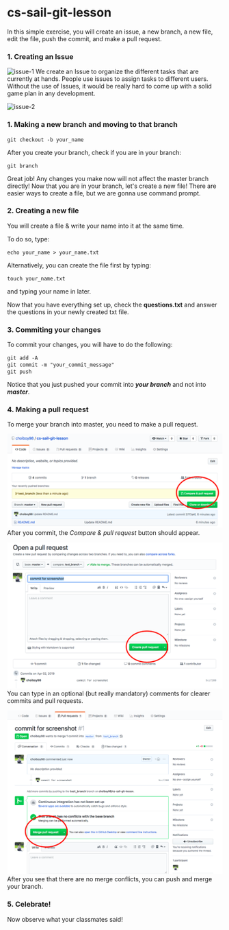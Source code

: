 # cs-sail-git-lesson

In this simple exercise, you will create an issue, a new branch, a new file, edit the file, push the commit, and make a pull request.

### 1. Creating an Issue

![issue-1](/images/Issue-1.png)
We create an Issue to organize the different tasks that are currently at hands. People use issues to assign tasks to different users. Without the use of Issues, it would be really hard to come up with a solid game plan in any development.

![issue-2](/images/Issue-2.png)

### 1. Making a new branch and moving to that branch

```
git checkout -b your_name
```
After you create your branch, check if you are in your branch:

```
git branch
```

Great job! Any changes you make now will not affect the master branch directly!
Now that you are in your branch, let's create a new file!
There are easier ways to create a file, but we are gonna use command prompt.

### 2. Creating a new file

You will create a file & write your name into it at the same time.

To do so, type:

```
echo your_name > your_name.txt
```

Alternatively, you can create the file first by typing:

```
touch your_name.txt
```

and typing your name in later.

Now that you have everything set up, check the **questions.txt** and answer the questions in your newly created txt file.

### 3. Commiting your changes

To commit your changes, you will have to do the following:

```
git add -A
git commit -m "your_commit_message"
git push
```

Notice that you just pushed your commit into **_your branch_** and not into **_master_**.

### 4. Making a pull request

To merge your branch into master, you need to make a pull request.

![branch](/images/branch.png)
After you commit, the _Compare & pull request_ button should appear.

![pull request](/images/open.png)
You can type in an optional (but really mandatory) comments for clearer commits and pull requests.

![commit](/images/commit.png)
After you see that there are no merge conflicts, you can push and merge your branch.

### 5. Celebrate!

Now observe what your classmates said!
